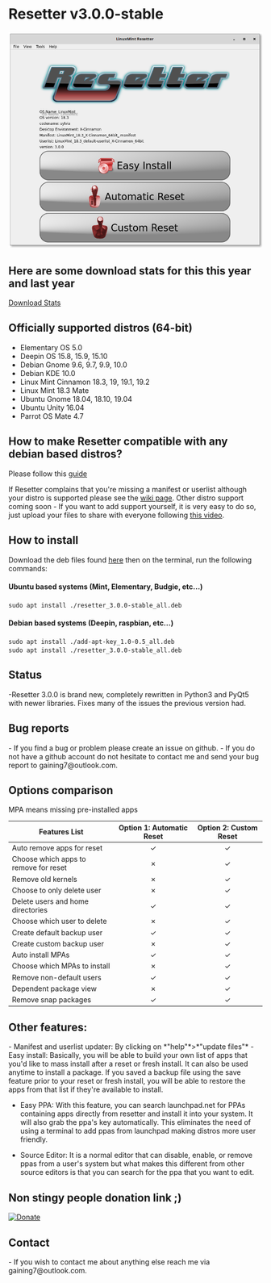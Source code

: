 <h1> Resetter v3.0.0-stable </h1>
 <img src="https://github.com/gaining/Resetter/blob/master/Resetter/screenshots/resetter-screenshot.png" alt="Resetter Screenshot">

<h2>Here are some download stats for this this year and last year</h2>
<a href="http://www.somsubhra.com/github-release-stats/?username=gaining&repository=Resetter">Download Stats</a>

<h2>Officially supported distros (64-bit)</h2>

<ul>
<li>Elementary OS 5.0</li>
<li>Deepin OS 15.8, 15.9, 15.10</li>
<li>Debian Gnome 9.6, 9.7, 9.9, 10.0</li>
<li>Debian KDE 10.0</li>
<li>Linux Mint Cinnamon 18.3, 19, 19.1, 19.2</li>
<li>Linux Mint 18.3 Mate</li>
<li>Ubuntu Gnome 18.04, 18.10, 19.04</li>
<li>Ubuntu Unity 16.04</li>
<li>Parrot OS Mate 4.7</li>
</ul>

<h2>How to make Resetter compatible with any debian based distros?</h2>
Please follow this <a href="https://github.com/gaining/Resetter/wiki/How-to-make-Resetter-compatible-with-any-debian-based-distro">guide</a>

If Resetter complains that you're missing a manifest or userlist although your distro is supported please see the <a href="https://github.com/gaining/Resetter/wiki">wiki page</a>.
Other distro support coming soon - If you want to add support yourself, it is very easy to do so, just upload your files to share with everyone following <a href="https://www.youtube.com/watch?v=k0wsPzO355o">this video</a>.

<h2> How to install</h2>
Download the deb files found <a href="https://github.com/gaining/Resetter/releases/latest">here</a> then on the terminal, run the following commands:

<h4>Ubuntu based systems (Mint, Elementary, Budgie, etc...)</h4>
<code>sudo apt install ./resetter_3.0.0-stable_all.deb</code>

<h4>Debian based systems (Deepin, raspbian, etc...)</h4>
<code>sudo apt install ./add-apt-key_1.0-0.5_all.deb</code></br>
<code>sudo apt install ./resetter_3.0.0-stable_all.deb</code>

<h2>Status</h2>

-Resetter 3.0.0 is brand new, completely rewritten in Python3 and PyQt5 with newer libraries. Fixes many of the issues the previous version had.

<h2>Bug reports</h2>
- If you find a bug or problem please create an issue on github.
- If you do not have a github account do not hesitate to contact me and send your bug report to gaining7@outlook.com.

<h2>Options comparison</h2>

MPA means missing pre-installed apps

<table>
<thead>
<tr>
<th>Features List</th>
<th align="center">Option 1: Automatic Reset</th>
<th align="center">Option 2: Custom Reset</th>
</tr>
</thead>
<tbody>
<tr>
<td>Auto remove apps for reset</td>
<td align="center">✓</td>
<td align="center">✓</td>
</tr>
<tr>
<td>Choose which apps to remove for reset</td>
<td align="center">✗</td>
<td align="center">✓</td>
</tr>
<tr>
<td>Remove old kernels</td>
<td align="center">✗</td>
<td align="center">✓</td>
</tr>
<tr>
<td>Choose to only delete user</td>
<td align="center">✗</td>
<td align="center">✓</td>
</tr>
<tr>
<td>Delete users and home directories</td>
<td align="center">✓</td>
<td align="center">✓</td>
</tr>
<tr>
<td>Choose which user to delete</td>
<td align="center">✗</td>
<td align="center">✓</td>
</tr>
<tr>
<td>Create default backup user</td>
<td align="center">✓</td>
<td align="center">✓</td>
</tr>
<tr>
<td>Create custom backup user</td>
<td align="center">✗</td>
<td align="center">✓</td>
</tr>
<tr>
<td>Auto install MPAs</td>
<td align="center">✓</td>
<td align="center">✓</td>
</tr>
<tr>
<td>Choose which MPAs to install</td>
<td align="center">✗</td>
<td align="center">✓</td>
</tr>
<tr>
<td>Remove non-default users</td>
<td align="center">✓</td>
<td align="center">✓</td>
</tr>
<tr>
<td>Dependent package view</td>
<td align="center">✗</td>
<td align="center">✓</td>
</tr>
<tr>
<td>Remove snap packages</td>
<td align="center">✓</td>
<td align="center">✓</td>
</tr>
</tbody>
</table>

<h2>Other features:</h2>
- Manifest and userlist updater: By clicking on *"help"*>*"update files"*
- Easy install: Basically, you will be able to build your own list of apps that you'd like to mass install after a reset or fresh install. It can also be used anytime to install a package. If you saved a backup file using the save feature prior to your reset or fresh install, you will be able to restore the apps from that list if they're available to install.

- Easy PPA: With this feature, you can search launchpad.net for PPAs containing apps directly from resetter and install it into your system. It will also grab the ppa's key automatically. This eliminates the need of using a terminal to add ppas from launchpad making distros more user friendly.

- Source Editor: It is a normal editor that can disable, enable, or remove ppas from a user's system but what makes this different from other source editors is that you can search for the ppa that you want to edit.


<h2> Non stingy people donation link ;)</h2>

[![Donate](https://www.paypalobjects.com/en_US/i/btn/btn_donateCC_LG.gif)](https://www.paypal.com/cgi-bin/webscr?cmd=_s-xclick&hosted_button_id=8FET8RGU2ZKQ8)

<h2> Contact</h2>
- If you wish to contact me about anything else reach me via gaining7@outlook.com.
